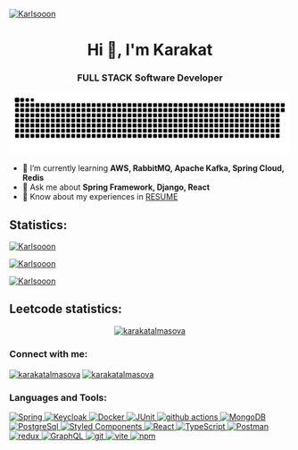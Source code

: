 <a href="#">
<p align="left" style="-webkit-user-select: none; -moz-user-select: none; -ms-user-select: none; user-select: none;"> <img src="https://komarev.com/ghpvc/?username=Karlsooon&plastic" alt="Karlsooon" /> </p>
</a>
<h1 align="center">Hi 👋, I'm Karakat</h1>
<h3 align="center">FULL STACK Software Developer</h3>

<p align="center">
  <picture>
    <source media="(prefers-color-scheme: dark)" srcset="https://raw.githubusercontent.com/Karlsooon/Karlsooon/output/github-contribution-grid-snake-dark.svg">
    <source media="(prefers-color-scheme: light)" srcset="https://raw.githubusercontent.com/Karlsooon/Karlsooon/output/github-contribution-grid-snake.svg">
    <img alt="github contribution grid snake animation" src="https://raw.githubusercontent.com/Karlsooon/Karlsooon/output/github-contribution-grid-snake.svg">
  </picture>
</p>

- 🌱 I’m currently learning **AWS, RabbitMQ, Apache Kafka, Spring Cloud, Redis**
- 💬 Ask me about **Spring Framework, Django, React**
- 📄 Know about my experiences in [RESUME](https://drive.google.com/file/d/1m1SIWZynRa2-cAbnuRC2Ksf7PqxX0Xro/view?usp=sharing)

<h2>Statistics:</h2>
<a href="#">
  <p align="left"> 
    <img src="https://github-profile-trophy.vercel.app/?username=Karlsooon&column=-1" alt="Karlsooon" />
  </p>
</a>
<a href="#">
  <p align="left"> <img src="https://myreadme.vercel.app/api/embed/Karlsooon?panels=userstatistics,toprepositories,toplanguages,commitgraph" alt="Karlsooon" /></p>
</a>
<a href="#">
  <p align="left"> 
    <img src="https://github-readme-streak-stats.herokuapp.com/?user=Karlsooon" alt="Karlsooon" />
  </p>
</a>

<h2>Leetcode statistics:</h2>
<a href="#">
  <p align="center"><img src="[https://leetcode-stats-six.vercel.app/api?username=karakatalmasova&theme=dark](https://leetcard.jacoblin.cool/karakatalmasova?theme=light&font=Allura)" alt="karakatalmasova" /></p>
</a>

<h3 align="left">Connect with me:</h3>
<p align="left">
  <a href="https://www.linkedin.com/in/karakat-almasova-861b77217/" target="blank"><img align="center" src="https://cdn.simpleicons.org/linkedin" alt="karakatalmasova" height="30" width="40" /></a>
  <a href="https://web.telegram.org/k/#@karakatalmasova" target="blank"><img align="center" src="https://cdn.simpleicons.org/telegram" alt="karakatalmasova" height="30" width="40" /></a>
</p>

<h3 align="left">Languages and Tools:</h3>
<a href="#">
  <p align="left"> 
    <img alt="Spring" src="https://img.shields.io/badge/-Spring-0?style=flat-square&logo=Spring&logoColor=white" />
    <img alt="Keycloak" src="https://img.shields.io/badge/-Keycloak-222?style=flat-square&logo=Keycloak&logoColor=white" />
    <img alt="Docker" src="https://img.shields.io/badge/-Docker-46a2f1?style=flat-square&logo=docker&logoColor=white" />
    <img alt="JUnit" src="https://img.shields.io/badge/-JUnit-DE5B54?style=flat-square&logo=JUnit&logoColor=white" />
    <img alt="github actions" src="https://img.shields.io/badge/-Github_Actions-2088FF?style=flat-square&logo=github-actions&logoColor=white" />
    <img alt="MongoDB" src="https://img.shields.io/badge/-MongoDB-13aa52?style=flat-square&logo=mongodb&logoColor=white" />
    <img alt="PostgreSql" src="https://img.shields.io/badge/-PostgreSql-2988FF?style=flat-square&logo=PostgreSql&logoColor=white" />
    <img alt="Styled Components" src="https://img.shields.io/badge/-Styled_Components-db7092?style=flat-square&logo=styled-components&logoColor=white" />
    <img alt="React" src="https://img.shields.io/badge/-React-45b8d8?style=flat-square&logo=react&logoColor=white" />
    <img alt="TypeScript" src="https://img.shields.io/badge/-TypeScript-007ACC?style=flat-square&logo=typescript&logoColor=white" />
    <img alt="Postman" src="https://img.shields.io/badge/-Postman-F95032?style=flat-square&logo=postman&logoColor=white" />
    <img alt="redux" src="https://img.shields.io/badge/-Redux-764ABC?style=flat-square&logo=redux&logoColor=white" />
    <img alt="GraphQL" src="https://img.shields.io/badge/-GraphQL-E10098?style=flat-square&logo=graphql&logoColor=white" />
    <img alt="git" src="https://img.shields.io/badge/-Git-F05032?style=flat-square&logo=git&logoColor=white" />
    <img alt="vite" src="https://img.shields.io/badge/-vite-B246FF?style=flat-square&logo=vite&logoColor=white" />
    <img alt="npm" src="https://img.shields.io/badge/-NPM-CB3837?style=flat-square&logo=npm&logoColor=white" />
  </p>
</a>
